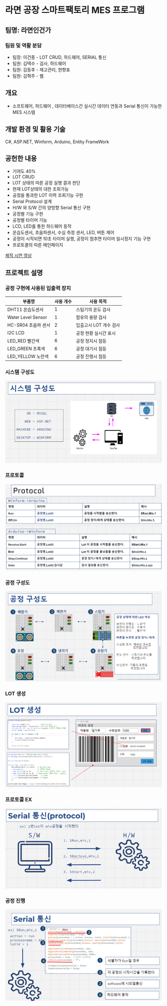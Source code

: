 
# **라면 공장 스마트팩토리 MES 프로그램**

## **팀명: 라면인건가**

### **팀원 및 역활 분담**
- 팀장: 이건종 - LOT CRUD, 하드웨어, SERIAL 통신
- 팀원: 김택수 - 검사, 하드웨어 
- 팀원: 김동후 - 재고관리, 현향표
- 팀원: 김혁주 - 웹


## **개요**
- 소프트웨어, 하드웨어 , 데이터베이스간 실시간 데이터 연동과 Serial 통신이 가능한 MES 시스템



## **개발 환경 및 활용 기술**
C#, ASP.NET, Winform, Arduino, Entity FrameWork

## **공헌한 내용**
- 기여도 40%
- LOT CRUD
- LOT 상태의 따른 공정 실행 결과 판단
- 현재 LOT상태의 대한 조회가능
- 공정을 통과한 LOT 이력 조회기능 구현
- Serial Protocol 설계
- H/W 와 S/W 간의 양방향 Serial 통신 구현
- 공정별 기능 구현
- 공정별 타이머 기능
- LCD, LED를 통한 하드웨어 동작
- 온습도센서, 초음파센서, 수심 측정 센서, LED, 버튼 제어
- 공정이 시작되면 10초 타이머 실행, 공정이 멈추면 타이머 일시정지 기능 구현
- 프로토콜의 따른 메인페이지



[제작 시연 영상]


## **프로젝트 설명**

### **공정 구현에 사용된 입출력 장치**

|부품명|사용 개수|사용 목적|
|---|---|---
|DHT11 온습도센서|1| 스팀기의 온도 검사
|Water Level Sensor|1|팜유의 용량 검사
|HC-SR04 초음파 센서|2|입출고시 LOT 개수 검사
|I2C LCD|1|공정 현황 실시간 표시
|LED_RED 빨간색|6|공정 정지시 점등
|LED_GREEN 초록색|6|공정 대기시 점등
|LED_YELLOW 노란색|6|공정 진행시 점등

### **시스템 구성도**

![시스템 구성도](./image/image1.png)

### **프로토콜**

![프로토콜](./image/image2.png)


### **공정 구성도**

![공정 구성도](./image/image3.png)

### **LOT 생성**

![LOT 생성](./image/image4.png)

### **프로토콜 EX**

![프로토콜 EX](./image/image5.png)

### **공정 진행**

![공정 진행](./image/image6.png)


[제작 시연 영상]: https://www.youtube.com/watch?v=EIa28L82daU&list=PLedGoSru794-VINQHqtNmjeTm0uuZJ1Ck&index=1&ab_channel=MasterCode

